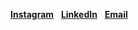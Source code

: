 <a href="https://www.instagram.com/ahwatnow"><b>Instagram</b></a> &nbsp;
<a href="https://www.linkedin.com/in/jiwoong-sohn-a36a641a5/"><b>LinkedIn</b></a> &nbsp;
<a href="mailto:jw_sohn@korea.ac.kr"><b>Email</b></a> &nbsp;

